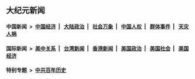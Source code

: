 ## 大纪元新闻

#### 中国新闻 &nbsp;>&nbsp; [中国经济](indexes/ncid283/README.md?07021645) &nbsp;| &nbsp; [大陆政治](indexes/ncid277/README.md?07021645) &nbsp;| &nbsp; [社会万象](indexes/ncid282/README.md?07021645) &nbsp;| &nbsp; [中国人权](indexes/ncid278/README.md?07021645) &nbsp;| &nbsp; [群体事件](indexes/ncid279/README.md?07021645) &nbsp;| &nbsp; [天灾人祸](indexes/ncid280/README.md?07021645)

#### 国际新闻 &nbsp;>&nbsp; [美中关系](indexes/nf1412576/README.md?07021645) &nbsp;| &nbsp; [台湾新闻](indexes/ncid1349361/README.md?07021645) &nbsp;| &nbsp; [香港新闻](indexes/ncid1349362/README.md?07021645) &nbsp;| &nbsp; [美国政治](indexes/ncid1078159/README.md?07021645) &nbsp;| &nbsp; [美国社会](indexes/ncid1078160/README.md?07021645) &nbsp;| &nbsp; [美国经济](indexes/ncid1078158/README.md?07021645)

#### 特别专题 &nbsp;>&nbsp; [中共百年历史](https://github.com/epoch-news/epoch-special/blob/master/README.md?07021645)  
